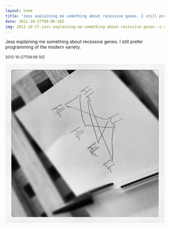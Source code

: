 ```yaml
---
layout: home
title: "Jess explaining me something about recessive genes. I still prefer programming of the modern variety."
date: 2012-10-27T08:06:10Z
img: 2012-10-27-jess-explaining-me-something-about-recessive-genes--i-still-prefer-programming-of-the-modern-variety-.jpg
---
```


Jess explaining me something about recessive genes. I still prefer programming of the modern variety.

<small>2012-10-27T08:06:10Z</small>

![Jess explaining me something about recessive genes. I still prefer programming of the modern variety.](2012-10-27-jess-explaining-me-something-about-recessive-genes--i-still-prefer-programming-of-the-modern-variety-.jpg)
